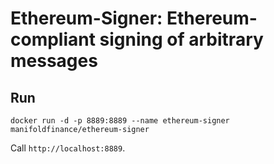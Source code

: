 # Ethereum-Signer: Ethereum-compliant signing of arbitrary messages

## Run

`docker run -d -p 8889:8889 --name ethereum-signer manifoldfinance/ethereum-signer`

Call `http://localhost:8889`.
